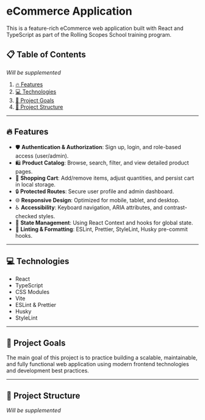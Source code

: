# eCommerce Application

This is a feature-rich eCommerce web application built with React and TypeScript as part of the Rolling Scopes School training program.

## 📋 Table of Contents
*Will be supplemented*

1. [🔥 Features](#features)  
2. [💻 Technologies](#technologies)  
3. [🎯 Project Goals](#project-goals)  
4. [📁 Project Structure](#project-structure)  

---

## 🔥 Features

- 🛡 **Authentication & Authorization**: Sign up, login, and role-based access (user/admin).  
- 🛍 **Product Catalog**: Browse, search, filter, and view detailed product pages.  
- 🛒 **Shopping Cart**: Add/remove items, adjust quantities, and persist cart in local storage.  
- 🔒 **Protected Routes**: Secure user profile and admin dashboard.  
- 🌐 **Responsive Design**: Optimized for mobile, tablet, and desktop.  
- ♿ **Accessibility**: Keyboard navigation, ARIA attributes, and contrast-checked styles.  
- 🔄 **State Management**: Using React Context and hooks for global state.  
- 🔧 **Linting & Formatting**: ESLint, Prettier, StyleLint, Husky pre-commit hooks.  

---

## 💻 Technologies

- React  
- TypeScript  
- CSS Modules  
- Vite  
- ESLint & Prettier  
- Husky  
- StyleLint  

---

## 🎯 Project Goals

The main goal of this project is to practice building a scalable, maintainable, and fully functional web application using modern frontend technologies and development best practices.

---

## 📁 Project Structure

*Will be supplemented*